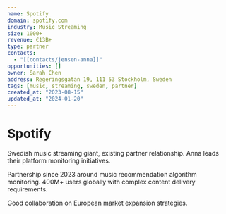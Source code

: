 ```yaml
---
name: Spotify
domain: spotify.com
industry: Music Streaming
size: 1000+
revenue: €13B+
type: partner
contacts:
  - "[[contacts/jensen-anna]]"
opportunities: []
owner: Sarah Chen
address: Regeringsgatan 19, 111 53 Stockholm, Sweden
tags: [music, streaming, sweden, partner]
created_at: "2023-08-15"
updated_at: "2024-01-20"
---
```


# Spotify

Swedish music streaming giant, existing partner relationship. Anna leads their platform monitoring initiatives.

Partnership since 2023 around music recommendation algorithm monitoring. 400M+ users globally with complex content delivery requirements.

Good collaboration on European market expansion strategies.